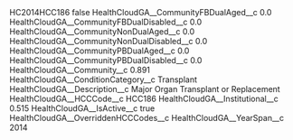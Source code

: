 <?xml version="1.0" encoding="UTF-8"?>
<CustomMetadata xmlns="http://soap.sforce.com/2006/04/metadata" xmlns:xsi="http://www.w3.org/2001/XMLSchema-instance" xmlns:xsd="http://www.w3.org/2001/XMLSchema">
    <label>HC2014HCC186</label>
    <protected>false</protected>
    <values>
        <field>HealthCloudGA__CommunityFBDualAged__c</field>
        <value xsi:type="xsd:double">0.0</value>
    </values>
    <values>
        <field>HealthCloudGA__CommunityFBDualDisabled__c</field>
        <value xsi:type="xsd:double">0.0</value>
    </values>
    <values>
        <field>HealthCloudGA__CommunityNonDualAged__c</field>
        <value xsi:type="xsd:double">0.0</value>
    </values>
    <values>
        <field>HealthCloudGA__CommunityNonDualDisabled__c</field>
        <value xsi:type="xsd:double">0.0</value>
    </values>
    <values>
        <field>HealthCloudGA__CommunityPBDualAged__c</field>
        <value xsi:type="xsd:double">0.0</value>
    </values>
    <values>
        <field>HealthCloudGA__CommunityPBDualDisabled__c</field>
        <value xsi:type="xsd:double">0.0</value>
    </values>
    <values>
        <field>HealthCloudGA__Community__c</field>
        <value xsi:type="xsd:double">0.891</value>
    </values>
    <values>
        <field>HealthCloudGA__ConditionCategory__c</field>
        <value xsi:type="xsd:string">Transplant</value>
    </values>
    <values>
        <field>HealthCloudGA__Description__c</field>
        <value xsi:type="xsd:string">Major Organ Transplant or Replacement</value>
    </values>
    <values>
        <field>HealthCloudGA__HCCCode__c</field>
        <value xsi:type="xsd:string">HCC186</value>
    </values>
    <values>
        <field>HealthCloudGA__Institutional__c</field>
        <value xsi:type="xsd:double">0.515</value>
    </values>
    <values>
        <field>HealthCloudGA__IsActive__c</field>
        <value xsi:type="xsd:boolean">true</value>
    </values>
    <values>
        <field>HealthCloudGA__OverriddenHCCCodes__c</field>
        <value xsi:nil="true"/>
    </values>
    <values>
        <field>HealthCloudGA__YearSpan__c</field>
        <value xsi:type="xsd:string">2014</value>
    </values>
</CustomMetadata>
